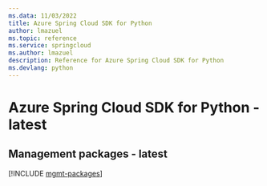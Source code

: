 ```yaml
---
ms.data: 11/03/2022
title: Azure Spring Cloud SDK for Python
author: lmazuel
ms.topic: reference
ms.service: springcloud
ms.author: lmazuel
description: Reference for Azure Spring Cloud SDK for Python
ms.devlang: python
---
```

# Azure Spring Cloud SDK for Python - latest

## Management packages - latest
[!INCLUDE [mgmt-packages](spring-cloud-mgmt-index.md)]
